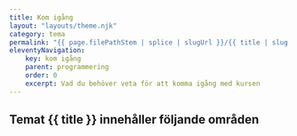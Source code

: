 ```yaml
---
title: Kom igång
layout: "layouts/theme.njk"
category: tema
permalink: "{{ page.filePathStem | splice | slugUrl }}/{{ title | slug }}.html"
eleventyNavigation:
    key: kom igång
    parent: programmering
    order: 0
    excerpt: Vad du behöver veta för att komma igång med kursen
---
```

## Temat {{ title }} innehåller följande områden
